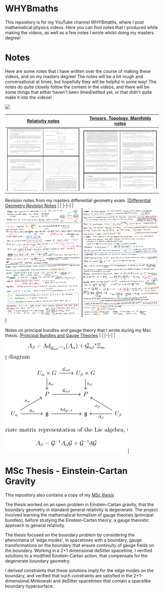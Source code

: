 # WHYBmaths
This repository is for my YouTube channel WHYBmaths, where I post mathematical physics videos. Here you can find notes that I produced while making the videos, as well as a few notes I wrote whilst doing my masters degree!


# Notes

Here are some notes that I have written over the course of making these videos, and on my masters degree! The notes will be a bit rough and conversational at times, but hopefully they will be helpful in some way! The notes do quite closely follow the content in the videos, and there will be some things that either haven't been ilmed/edited yet, or that didn't quite make it into the videos! 

![](./WHYBmaths/Images/Portfolio/channel_screenshot.png)

|[Relativity notes](./Notes/Relativity_Notes.pdf) | [Tensors, Topology, Manifolds notes](./Notes/TensorsTopologyManifolds.pdf) |
|-|-|
|![](./Images/Portfolio/relativity_notes_screenshot.png)|![](Images/Portfolio/topology_manifolds_notes_screenshot.png)|

Revision notes from my masters differential geometry exam.
|[Differential Geometry Revision Notes](./Relativity_Notes.pdf) | |
|-|-|
|![](./Images/Portfolio/DifferentialGeometryRevisionScreenshot.png)|

Notes on principal bundles and gauge theory that I wrote during my Msc thesis.
|[Principal Bundles and Gauge Theories](./PrincipalBundlesAndGaugeTheories.pdf) | |
|-|-|
|![](./Images/Portfolio/GaugeNotesScreenshot.png)|

# MSc Thesis - Einstein-Cartan Gravity

This repository also contains a copy of my [MSc thesis](./MScThesis/Edge_Modes_and_Boundary_Condition_in_Gauge_Theories.pdf)

The thesis worked on an open problem in Einstein-Cartan gravity, that the boundary geometry in standard general relativity is degenerate. The project involved learning the mathematical formalism of gauge theories (principal bundles), before studying the Einstein-Cartan theory; a gauge theoretic approach to general relativity.

The thesis focused on the boundary problem by considering the phenomena of 'edge modes', in spacetimes with a boundary, gauge transformations on the boundary that ensure continuity of gauge fields on the boundary. Working in a 2+1 dimensional deSitter spacetime, I verified solutions to a modified Einstein-Cartan action, that compensate for the degenerate boundary geometry.

I derived constraints that these solutions imply for the edge modes on the boundary, and verified that such constraints are satisfied in the 2+1-dimensional Minkowski and deSitter spacetimes that contain a spacelike boundary hypersurface.
